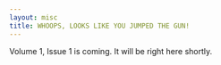 ```yaml
---
layout: misc
title: WHOOPS, LOOKS LIKE YOU JUMPED THE GUN!
---
```


Volume 1, Issue 1 is coming. It will be right here shortly.
